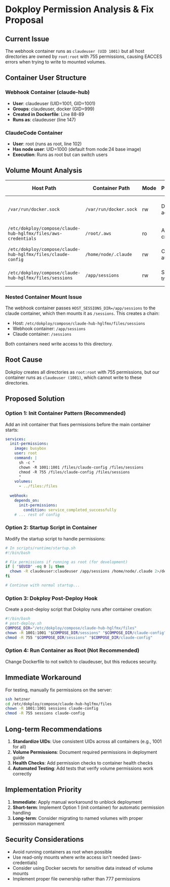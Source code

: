 # Dokploy Permission Analysis & Fix Proposal

## Current Issue
The webhook container runs as `claudeuser (UID 1001)` but all host directories are owned by `root:root` with 755 permissions, causing EACCES errors when trying to write to mounted volumes.

## Container User Structure

### Webhook Container (claude-hub)
- **User**: claudeuser (UID=1001, GID=1001)
- **Groups**: claudeuser, docker (GID=999)
- **Created in Dockerfile**: Line 88-89
- **Runs as**: claudeuser (line 147)

### ClaudeCode Container
- **User**: root (runs as root, line 102)
- **Has node user**: UID=1000 (default from node:24 base image)
- **Execution**: Runs as root but can switch users

## Volume Mount Analysis

| Host Path | Container Path | Mode | Purpose | Current Owner | Required By |
|-----------|---------------|------|---------|---------------|-------------|
| `/var/run/docker.sock` | `/var/run/docker.sock` | rw | Docker access | root:docker (660) | claudeuser (via docker group) |
| `/etc/dokploy/compose/claude-hub-hglfmx/files/aws-credentials` | `/root/.aws` | ro | AWS creds | root:root (755) | claudeuser needs read |
| `/etc/dokploy/compose/claude-hub-hglfmx/files/claude-config` | `/home/node/.claude` | rw | Claude auth | root:root (755) | claudeuser needs write |
| `/etc/dokploy/compose/claude-hub-hglfmx/files/sessions` | `/app/sessions` | rw | Session traces | root:root (755) | claudeuser needs write |

### Nested Container Mount Issue
The webhook container passes `HOST_SESSIONS_DIR=/app/sessions` to the claude container, which then mounts it as `/sessions`. This creates a chain:
- Host: `/etc/dokploy/compose/claude-hub-hglfmx/files/sessions`
- Webhook container: `/app/sessions` 
- Claude container: `/sessions`

Both containers need write access to this directory.

## Root Cause
Dokploy creates all directories as `root:root` with 755 permissions, but our container runs as `claudeuser (1001)`, which cannot write to these directories.

## Proposed Solution

### Option 1: Init Container Pattern (Recommended)
Add an init container that fixes permissions before the main container starts:

```yaml
services:
  init-permissions:
    image: busybox
    user: root
    command: |
      sh -c "
      chown -R 1001:1001 /files/claude-config /files/sessions
      chmod -R 755 /files/claude-config /files/sessions
      "
    volumes:
      - ../files:/files
    
  webhook:
    depends_on:
      init-permissions:
        condition: service_completed_successfully
    # ... rest of config
```

### Option 2: Startup Script in Container
Modify the startup script to handle permissions:

```bash
# In scripts/runtime/startup.sh
#!/bin/bash

# Fix permissions if running as root (for development)
if [ "$EUID" -eq 0 ]; then
  chown -R claudeuser:claudeuser /app/sessions /home/node/.claude 2>/dev/null || true
fi

# Continue with normal startup...
```

### Option 3: Dokploy Post-Deploy Hook
Create a post-deploy script that Dokploy runs after container creation:

```bash
#!/bin/bash
# post-deploy.sh
COMPOSE_DIR="/etc/dokploy/compose/claude-hub-hglfmx/files"
chown -R 1001:1001 "$COMPOSE_DIR/sessions" "$COMPOSE_DIR/claude-config"
chmod -R 755 "$COMPOSE_DIR/sessions" "$COMPOSE_DIR/claude-config"
```

### Option 4: Run Container as Root (Not Recommended)
Change Dockerfile to not switch to claudeuser, but this reduces security.

## Immediate Workaround
For testing, manually fix permissions on the server:
```bash
ssh hetzner
cd /etc/dokploy/compose/claude-hub-hglfmx/files
chown -R 1001:1001 sessions claude-config
chmod -R 755 sessions claude-config
```

## Long-term Recommendations

1. **Standardize UIDs**: Use consistent UIDs across all containers (e.g., 1001 for all)
2. **Volume Permissions**: Document required permissions in deployment guide
3. **Health Checks**: Add permission checks to container health checks
4. **Automated Testing**: Add tests that verify volume permissions work correctly

## Implementation Priority

1. **Immediate**: Apply manual workaround to unblock deployment
2. **Short-term**: Implement Option 1 (init container) for automatic permission handling
3. **Long-term**: Consider migrating to named volumes with proper permission management

## Security Considerations

- Avoid running containers as root when possible
- Use read-only mounts where write access isn't needed (aws-credentials)
- Consider using Docker secrets for sensitive data instead of volume mounts
- Implement proper file ownership rather than 777 permissions